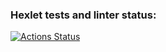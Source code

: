 ### Hexlet tests and linter status:
[![Actions Status](https://github.com/NikaRZJ/algorithms-project-69/workflows/hexlet-check/badge.svg)](https://github.com/NikaRZJ/algorithms-project-69/actions)